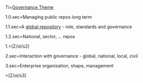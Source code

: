 Ti=<a href="index.php?action=doc&file=S/About/Conference/Theme/Governance_0.md">Governance Theme</a>

1.0.sec=Managing public repos long term

1.1.sec=A <a href="index.php?action=doc&file=S/About/Conference/Theme/Governance_CDL_0.md">global repository</a> - role, standards and governance

1.2.sec=National, sector, ... repos

1.=[Z/ol/s2]
  
2.sec=Interaction with governance - global, national, local, civil

3.sec=Enterprise organization, shape, management

=[Z/ol/s3]